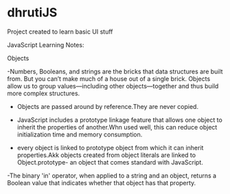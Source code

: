# dhrutiJS
Project created to learn basic UI  stuff

JavaScript Learning Notes:

Objects

-Numbers, Booleans, and strings are the bricks that data structures are built from. But you can’t make much of a house out of a single brick. Objects allow us to group values—including other objects—together and thus build more complex structures.

- Objects are passed around by reference.They are never copied.

- JavaScript includes a prototype linkage feature that allows one object to inherit the properties of another.Whn used well, this can reduce object initialization time and memory consumption.

- every object is linked to prototype object from which it can inherit properties.Akk objects created from object literals are linked to Object.prototype- an object that comes standard with JavaScript.

-The binary 'in' operator, when applied to a string and an object, returns a Boolean value that indicates whether that object has that property.





